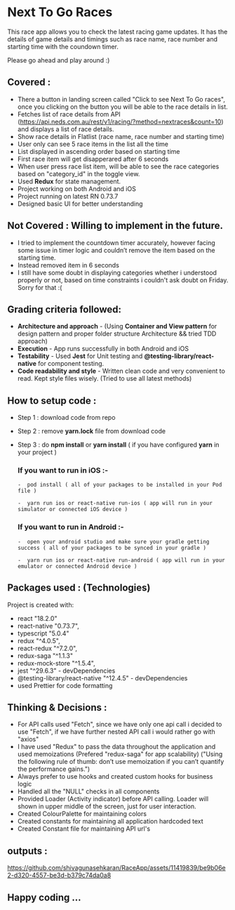 # Next To Go Races

This race app allows you to check the latest racing game updates. 
It has the details of game details and timings such as race name, race number and starting time with the coundown timer.

Please go ahead and play around  :)

## Covered :

  - There a button in landing screen called "Click to see Next To Go races", once you clicking on the button you will be able to the race details in list.
  - Fetches list of race details from API (https://api.neds.com.au/rest/v1/racing/?method=nextraces&count=10) and displays a list of race details.
  - Show race details in Flatlist (race name, race number and starting time)
  - User only can see 5 race items in the list all the time
  - List displayed in ascending order based on starting time
  - First race item will get disapperared after 6 seconds
  - When user press race list item, will be able to see the race categories based on "category_id" in the toggle view.
  - Used **Redux** for state management.
  - Project working on both Android and iOS
  - Project running on latest RN 0.73.7
  - Designed basic UI for better understanding

## Not Covered :  Willing to implement in the future.

  - I tried to implement the countdown timer accurately, however facing some issue in timer logic and couldn’t remove the item based on the starting time.
  - Instead removed item in 6 seconds
  - I still have some doubt in displaying categories whether i understood properly or not, based on time constraints i couldn't ask doubt on Friday. Sorry for that :(
    
## Grading criteria followed:

  - **Architecture and approach** - (Using **Container and View pattern** for design pattern and proper folder structure Architecture && tried TDD approach)
  - **Execution** - App runs successfully in both Android and iOS
  - **Testability** - Used **Jest** for Unit testing and **@testing-library/react-native** for component testing.
  - **Code readability and style** - Written clean code and very convenient to read. Kept style files wisely. 
    (Tried to use all latest methods)

## How to setup code :

- Step 1 : 	download code from repo

- Step 2 : 	remove **yarn.lock** file from download code

- Step 3 : 	do **npm install** or **yarn install** ( if you have configured **yarn** in your project )

  ### If you want to run in iOS :-

      -  pod install ( all of your packages to be installed in your Pod file )

      -  yarn run ios or react-native run-ios ( app will run in your simulator or connected iOS device )
      
      
  ### If you want to run in Android :-

      -  open your android studio and make sure your gradle getting success ( all of your packages to be synced in your gradle )

      -  yarn run ios or react-native run-android ( app will run in your emulator or connected Android device )

## Packages used : (Technologies)

  Project is created with:

  - react "18.2.0"
  - react-native "0.73.7",
  - typescript "5.0.4"
  - redux "^4.0.5",
  - react-redux "^7.2.0",
  - redux-saga "^1.1.3"
  - redux-mock-store "^1.5.4",
  - jest "^29.6.3" - devDependencies
  - @testing-library/react-native "^12.4.5" - devDependencies
  - used Prettier for code formatting

## Thinking & Decisions :

  - For API calls used "Fetch", since we have only one api call i decided to use "Fetch", if we have further nested API call i would rather go with "axios"
  - I have used "Redux" to pass the data throughout the application and used memoizations (Prefered "redux-saga" for app scalability)
       ("Using the following rule of thumb: don’t use memoization if you can’t quantify the performance gains.")
  - Always prefer to use hooks and created custom hooks for business logic
  - Handled all the "NULL" checks in all components
  - Provided Loader (Activity indicator) before API calling. Loader will shown in upper middle of the screen, just for user interaction.
  - Created ColourPalette for maintaining colors
  - Created constants for maintaining all application hardcoded text
  - Created Constant file for maintaining API url's

## outputs :

https://github.com/shivagunasehkaran/RaceApp/assets/11419839/be9b06e2-d320-4557-be3d-b379c74da0a8


## Happy coding ...
